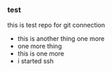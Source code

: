 ### test
this is test repo for git connection
* this is another thing
one more
* one more thing
* this is one more
* i started ssh